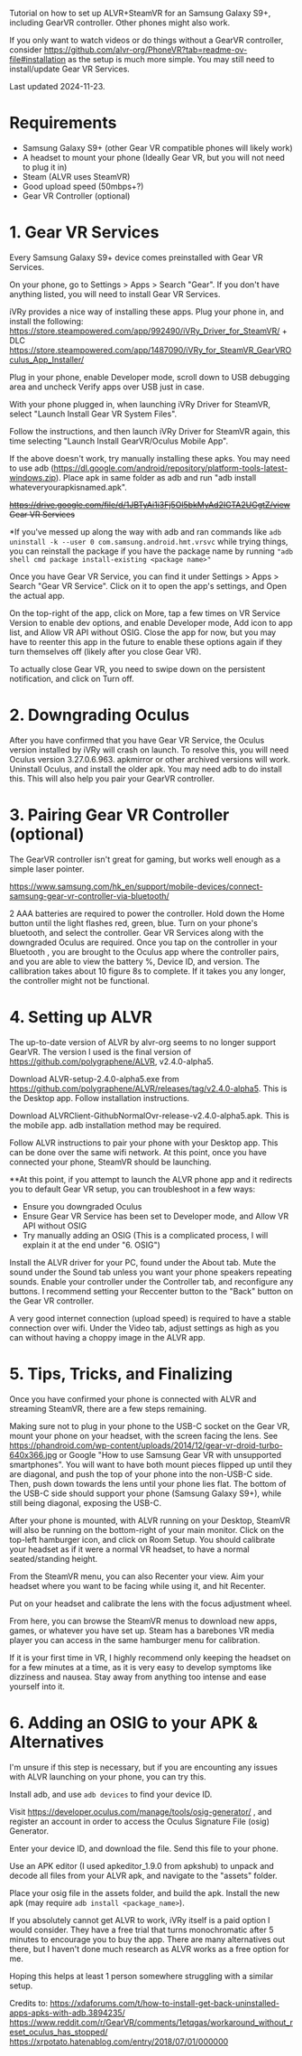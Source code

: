 Tutorial on how to set up ALVR+SteamVR for an Samsung Galaxy S9+, including GearVR controller. Other phones might also work.

If you only want to watch videos or do things without a GearVR controller, consider https://github.com/alvr-org/PhoneVR?tab=readme-ov-file#installation as the setup is much more simple. You may still need to install/update Gear VR Services.

Last updated 2024-11-23.

# Requirements
- Samsung Galaxy S9+ (other Gear VR compatible phones will likely work)
- A headset to mount your phone (Ideally Gear VR, but you will not need to plug it in)
- Steam (ALVR uses SteamVR)
- Good upload speed (50mbps+?)
- Gear VR Controller (optional)

# 1. Gear VR Services
Every Samsung Galaxy S9+ device comes preinstalled with Gear VR Services.

On your phone, go to Settings > Apps > Search "Gear". If you don't have anything listed, you will need to install Gear VR Services.

iVRy provides a nice way of installing these apps. Plug your phone in, and install the following:
https://store.steampowered.com/app/992490/iVRy_Driver_for_SteamVR/ + DLC https://store.steampowered.com/app/1487090/iVRy_for_SteamVR_GearVROculus_App_Installer/

Plug in your phone, enable Developer mode, scroll down to USB debugging area and uncheck Verify apps over USB just in case.

With your phone plugged in, when launching iVRy Driver for SteamVR, select "Launch Install Gear VR System Files".

Follow the instructions, and then launch iVRy Driver for SteamVR again, this time selecting "Launch Install GearVR/Oculus Mobile App".

If the above doesn't work, try manually installing these apks. You may need to use adb (https://dl.google.com/android/repository/platform-tools-latest-windows.zip). Place apk in same folder as adb and run "adb install whateveryourapkisnamed.apk".

~~https://drive.google.com/file/d/1JBTyAi1i3Fj5Ol5bkMyAd2IGTA2UGgtZ/view Gear VR Services~~

*If you've messed up along the way with adb and ran commands like `adb uninstall -k --user 0 com.samsung.android.hmt.vrsvc` while trying things, you can reinstall the package if you have the package name by running `"adb shell cmd package install-existing <package name>"`

Once you have Gear VR Service, you can find it under Settings > Apps > Search "Gear VR Service". Click on it to open the app's settings, and Open the actual app.

On the top-right of the app, click on More, tap a few times on VR Service Version to enable dev options, and enable Developer mode, Add icon to app list, and Allow VR API without OSIG. Close the app for now, but you may have to reenter this app in the future to enable these options again if they turn themselves off (likely after you close Gear VR). 

To actually close Gear VR, you need to swipe down on the persistent notification, and click on Turn off.

# 2. Downgrading Oculus
After you have confirmed that you have Gear VR Service, the Oculus version installed by iVRy will crash on launch. To resolve this, you will need Oculus version 3.27.0.6.963. apkmirror or other archived versions will work. Uninstall Oculus, and install the older apk. You may need adb to do install this. This will also help you pair your GearVR controller.

# 3. Pairing Gear VR Controller (optional)
The GearVR controller isn't great for gaming, but works well enough as a simple laser pointer. 

https://www.samsung.com/hk_en/support/mobile-devices/connect-samsung-gear-vr-controller-via-bluetooth/

2 AAA batteries are required to power the controller. Hold down the Home button until the light flashes red, green, blue. Turn on your phone's bluetooth, and select the controller. Gear VR Services along with the downgraded Oculus are required. Once you tap on the controller in your Bluetooth , you are brought to the Oculus app where the controller pairs, and you are able to view the battery %, Device ID, and version. The callibration takes about 10 figure 8s to complete. If it takes you any longer, the controller might not be functional.

# 4. Setting up ALVR
The up-to-date version of ALVR by alvr-org seems to no longer support GearVR. The version I used is the final version of https://github.com/polygraphene/ALVR, v2.4.0-alpha5.

Download ALVR-setup-2.4.0-alpha5.exe from https://github.com/polygraphene/ALVR/releases/tag/v2.4.0-alpha5. This is the Desktop app. Follow installation instructions.

Download ALVRClient-GithubNormalOvr-release-v2.4.0-alpha5.apk. This is the mobile app. adb installation method may be required.

Follow ALVR instructions to pair your phone with your Desktop app. This can be done over the same wifi network. At this point, once you have connected your phone, SteamVR should be launching.

**At this point, if you attempt to launch the ALVR phone app and it redirects you to default Gear VR setup, you can troubleshoot in a few ways:
- Ensure you downgraded Oculus
- Ensure Gear VR Service has been set to Developer mode, and Allow VR API without OSIG
- Try manually adding an OSIG (This is a complicated process, I will explain it at the end under "6. OSIG")

Install the ALVR driver for your PC, found under the About tab. Mute the sound under the Sound tab unless you want your phone speakers repeating sounds. Enable your controller under the Controller tab, and reconfigure any buttons. I recommend setting your Reccenter button to the "Back" button on the Gear VR controller.

A very good internet connection (upload speed) is required to have a stable connection over wifi. Under the Video tab, adjust settings as high as you can without having a choppy image in the ALVR app.

# 5. Tips, Tricks, and Finalizing
Once you have confirmed your phone is connected with ALVR and streaming SteamVR, there are a few steps remaining.

Making sure not to plug in your phone to the USB-C socket on the Gear VR, mount your phone on your headset, with the screen facing the lens. See https://phandroid.com/wp-content/uploads/2014/12/gear-vr-droid-turbo-640x366.jpg or Google "How to use Samsung Gear VR with unsupported smartphones". You will want to have both mount pieces flipped up until they are diagonal, and push the top of your phone into the non-USB-C side. Then, push down towards the lens until your phone lies flat. The bottom of the USB-C side should support your phone (Samsung Galaxy S9+), while still being diagonal, exposing the USB-C.

After your phone is mounted, with ALVR running on your Desktop, SteamVR will also be running on the bottom-right of your main monitor. Click on the top-left hamburger icon, and click on Room Setup. You should calibrate your headset as if it were a normal VR headset, to have a normal seated/standing height.

From the SteamVR menu, you can also Recenter your view. Aim your headset where you want to be facing while using it, and hit Recenter.

Put on your headset and calibrate the lens with the focus adjustment wheel.

From here, you can browse the SteamVR menus to download new apps, games, or whatever you have set up. Steam has a barebones VR media player you can access in the same hamburger menu for calibration.

If it is your first time in VR, I highly recommend only keeping the headset on for a few minutes at a time, as it is very easy to develop symptoms like dizziness and nausea. 
Stay away from anything too intense and ease yourself into it.

# 6. Adding an OSIG to your APK & Alternatives
I'm unsure if this step is necessary, but if you are encounting any issues with ALVR launching on your phone, you can try this.

Install adb, and use `adb devices` to find your device ID.

Visit https://developer.oculus.com/manage/tools/osig-generator/ , and register an account in order to access the Oculus Signature File (osig) Generator.

Enter your device ID, and download the file. Send this file to your phone.

Use an APK editor (I used apkeditor_1.9.0 from apkshub) to unpack and decode all files from your ALVR apk, and navigate to the "assets" folder.

Place your osig file in the assets folder, and build the apk. Install the new apk (may require `adb install <package_name>`).

If you absolutely cannot get ALVR to work, iVRy itself is a paid option I would consider. They have a free trial that turns monochromatic after 5 minutes to encourage you to buy the app. There are many alternatives out there, but I haven't done much research as ALVR works as a free option for me.


Hoping this helps at least 1 person somewhere struggling with a similar setup.


Credits to:
https://xdaforums.com/t/how-to-install-get-back-uninstalled-apps-apks-with-adb.3894235/
https://www.reddit.com/r/GearVR/comments/1etqgas/workaround_without_reset_oculus_has_stopped/
https://xrpotato.hatenablog.com/entry/2018/07/01/000000
